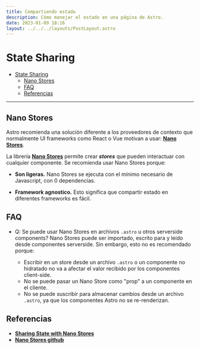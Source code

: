```yaml
---
title: Compartiendo estado
description: Cómo manejar el estado en una página de Astro.
date: 2023-01-09 18:16
layout: ../../../layouts/PostLayout.astro
---
```


# State Sharing

<!--toc:start-->
- [State Sharing](#state-sharing)
  - [Nano Stores](#nano-stores)
  - [FAQ](#faq)
  - [Referencias](#referencias)
<!--toc:end-->

---

## Nano Stores

Astro recomienda una solución diferente a los proveedores de contexto que
normalmente UI frameworks como React o Vue motivan a usar: [**Nano Stores**](https://github.com/nanostores/nanostores).

La librería [**Nano Stores**](https://github.com/nanostores/nanostores) permite
crear ***stores*** que pueden interactuar con cualquier componente. Se recomienda
usar Nano Stores porque:

- **Son ligeras.** Nano Stores se ejecuta con el mínimo necesario de Javascript,
  con 0 dependencias.

- **Framework agnostico.** Esto significa que compartir estado en diferentes
  frameworks es fácil.

## FAQ

- Q: Se puede usar Nano Stores en archivos `.astro` u otros serverside components?
Nano Stores puede ser importado, escrito para y leído desde componentes serverside.
Sin embargo, esto no es recomendado porque:

  - Escribir en un store desde un archivo `.astro` o un componente no hidratado
  no va a afectar el valor recibido por los componentes client-side.
  - No se puede pasar un Nano Store como "prop" a un componente en el cliente.
  - No se puede suscribir para almacenar cambios desde un archivo `.astro`,
  ya que los componentes Astro no se re-renderizan.

## Referencias

- [**Sharing State with Nano Stores**](https://docs.astro.build/en/core-concepts/sharing-state/)
- [**Nano Stores github**](https://github.com/nanostores/nanostores#guide)
